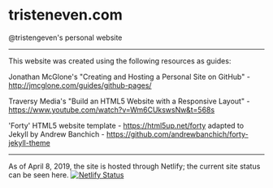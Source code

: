# tristeneven.com
@tristengeven's personal website

-----------------------------------------------------------------
This website was created using the following resources as guides:

Jonathan McGlone's "Creating and Hosting a Personal Site on GitHub" - http://jmcglone.com/guides/github-pages/

Traversy Media's "Build an HTML5 Website with a Responsive Layout" - https://www.youtube.com/watch?v=Wm6CUkswsNw&t=568s

'Forty' HTML5 website template - https://html5up.net/forty adapted to Jekyll by Andrew Banchich - https://github.com/andrewbanchich/forty-jekyll-theme

-----------------------------------------------------------------

As of April 8, 2019, the site is hosted through Netlify; the current site status can be seen here.
[![Netlify Status](https://api.netlify.com/api/v1/badges/c03e430c-38f8-4909-9e36-6071a7a2b973/deploy-status)](https://app.netlify.com/sites/tristeneven/deploys)
